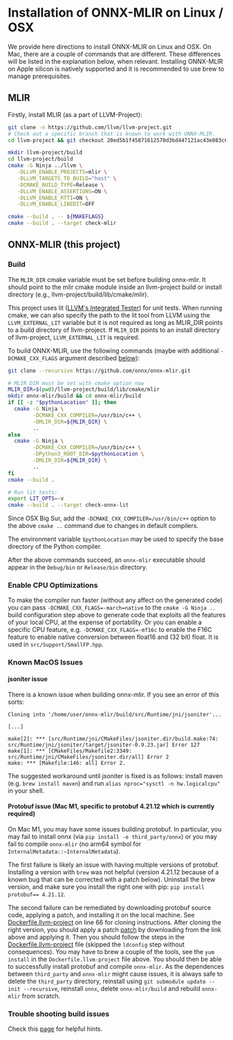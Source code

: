 <!--- SPDX-License-Identifier: Apache-2.0 -->

# Installation of ONNX-MLIR on Linux / OSX

We provide here directions to install ONNX-MLIR on Linux and OSX.
On Mac, there are a couple of commands that are different.
These differences will be listed in the explanation below, when relevant. Installing ONNX-MLIR on Apple silicon is natively supported and it is recommended to use brew to manage prerequisites.


## MLIR

Firstly, install MLIR (as a part of LLVM-Project):

[same-as-file]: <> (utils/clone-mlir.sh)
``` bash
git clone -n https://github.com/llvm/llvm-project.git
# Check out a specific branch that is known to work with ONNX-MLIR.
cd llvm-project && git checkout 20ed5b1f45871612570d3bd447121ac43e083c6a && cd ..
```

[same-as-file]: <> (utils/build-mlir.sh)
``` bash
mkdir llvm-project/build
cd llvm-project/build
cmake -G Ninja ../llvm \
   -DLLVM_ENABLE_PROJECTS=mlir \
   -DLLVM_TARGETS_TO_BUILD="host" \
   -DCMAKE_BUILD_TYPE=Release \
   -DLLVM_ENABLE_ASSERTIONS=ON \
   -DLLVM_ENABLE_RTTI=ON \
   -DLLVM_ENABLE_LIBEDIT=OFF

cmake --build . -- ${MAKEFLAGS}
cmake --build . --target check-mlir
```

## ONNX-MLIR (this project)

### Build

The `MLIR_DIR` cmake variable must be set before building onnx-mlir. It should point to the mlir cmake module inside an llvm-project build or install directory (e.g., llvm-project/build/lib/cmake/mlir).

This project uses lit ([LLVM's Integrated Tester](https://llvm.org/docs/CommandGuide/lit.html)) for unit tests. When running cmake, we can also specify the path to the lit tool from LLVM using the `LLVM_EXTERNAL_LIT` variable but it is not required as long as MLIR_DIR points to a build directory of llvm-project. If `MLIR_DIR` points to an install directory of llvm-project, `LLVM_EXTERNAL_LIT` is required.

To build ONNX-MLIR, use the following commands (maybe with additional `-DCMAKE_CXX_FLAGS` argument described [below](#enable-cpu-optimizations)):

[same-as-file]: <> ({"ref": "utils/install-onnx-mlir.sh", "skip-doc": 2})
```bash
git clone --recursive https://github.com/onnx/onnx-mlir.git

# MLIR_DIR must be set with cmake option now
MLIR_DIR=$(pwd)/llvm-project/build/lib/cmake/mlir
mkdir onnx-mlir/build && cd onnx-mlir/build
if [[ -z "$pythonLocation" ]]; then
  cmake -G Ninja \
        -DCMAKE_CXX_COMPILER=/usr/bin/c++ \
        -DMLIR_DIR=${MLIR_DIR} \
        ..
else
  cmake -G Ninja \
        -DCMAKE_CXX_COMPILER=/usr/bin/c++ \
        -DPython3_ROOT_DIR=$pythonLocation \
        -DMLIR_DIR=${MLIR_DIR} \
        ..
fi
cmake --build .

# Run lit tests:
export LIT_OPTS=-v
cmake --build . --target check-onnx-lit
```

Since OSX Big Sur, add the `-DCMAKE_CXX_COMPILER=/usr/bin/c++` option to the above `cmake ..` command due to changes in default compilers.

The environment variable `$pythonLocation` may be used to specify the base directory of the Python compiler.

After the above commands succeed, an `onnx-mlir` executable should appear in the `Debug/bin` or `Release/bin` directory.

### Enable CPU Optimizations

To make the compiler run faster (without any affect on the generated code)
you can pass `-DCMAKE_CXX_FLAGS=-march=native` to the `cmake -G Ninja ..` build configuration step above to generate code that exploits all the features of your local CPU, at the expense of portability. Or you can enable a specific CPU feature, e.g. `-DCMAKE_CXX_FLAGS=-mf16c` to enable the F16C feature to enable native conversion between float16 and (32 bit) float. It is used in `src/Support/SmallFP.hpp`.

### Known MacOS Issues

#### jsoniter issue

There is a known issue when building onnx-mlir. If you see an error of this sorts:

``` shell
Cloning into '/home/user/onnx-mlir/build/src/Runtime/jni/jsoniter'...

[...]

make[2]: *** [src/Runtime/jni/CMakeFiles/jsoniter.dir/build.make:74: src/Runtime/jni/jsoniter/target/jsoniter-0.9.23.jar] Error 127
make[1]: *** [CMakeFiles/Makefile2:3349: src/Runtime/jni/CMakeFiles/jsoniter.dir/all] Error 2
make: *** [Makefile:146: all] Error 2.
```

The suggested workaround until jsoniter is fixed is as follows: install maven (e.g. `brew install maven`) and run `alias nproc="sysctl -n hw.logicalcpu"` in your shell.

#### Protobuf issue (Mac M1, specific to protobuf 4.21.12 which is currently required)

On Mac M1, you may have some issues building protobuf. In particular, you may fail to install onnx (via `pip install -e third_party/onnx`) or you may fail to compile `onnx-mlir` (no arm64 symbol for `InternalMetadata::~InternalMetadata`).

The first failure is likely an issue with having multiple versions of protobuf.
Installing a version with `brew` was not helpful (version 4.21.12 because of a known bug that can be corrected with a patch below).
Uninstall the brew version, and make sure you install the right one with pip: `pip install protobuf== 4.21.12`.

The second failure can be remediated by downloading protobuf source code, applying a patch, and installing it on the local machine.
See [Dockerfile.llvm-project](../docker/Dockerfile.llvm-project) on line 66 for cloning instructions. After cloning the right version, you should apply a patch [patch](https://github.com/protocolbuffers/protobuf/commit/0574167d92a232cb8f5a9107aabda0aefbc39e8b) by downloading from the link above and applying it.
Then you should follow the steps in the [Dockerfile.llvm-project](../docker/Dockerfile.llvm-project) file (skipped the `ldconfig` step without consequences).
You may have to brew a couple of the tools, see the `yum install` in the `Dockerfile.llvm-project` file above.
You should then be able to successfully install protobuf and compile `onnx-mlir`.
As the dependences between `third_party` and `onnx-mlir` might cause issues, it is always safe to delete the `third_party` directory, reinstall using `git submodule update --init --recursive`, reinstall `onnx`, delete `onnx-mlir/build` and rebuild `onnx-mlir` from scratch.


### Trouble shooting build issues

Check this [page](TestingHighLevel.md) for helpful hints.
